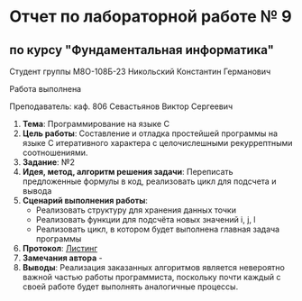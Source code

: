 # Отчет по лабораторной работе № 9
## по курсу "Фундаментальная информатика"

Студент группы М8О-108Б-23 Никольский Константин Германович

Работа выполнена 

Преподаватель: каф. 806 Севастьянов Виктор Сергеевич

1. **Тема**: Программирование на языке C
2. **Цель работы**: Cоставление и отладка простейшей программы на языке С итеративного характера с целочислешными рекуррептными соотношениями.
3. **Заданиe**: №2
4. **Идея, метод, алгоритм решения задачи**: Переписать предложенные формулы в код, реализовать цикл для подсчета и вывода
5. **Сценарий выполнения работы**: 
    - Реализовать структуру для хранения данных точки
    - Реализовать функции для подсчёта новых значений i, j, l
    - Реализовать цикл, в котором будет выполнена главная задача программы
6. **Протокол**: [Листинг]()
7. **Замечания автора** -
8. **Выводы**: Реализация заказанных алгоритмов является невероятно важной частью работы программиста, поскольку почти каждый с своей работе будет выполнять аналогичные процессы. 
